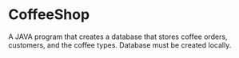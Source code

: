 # CoffeeShop
A JAVA program that creates a database that stores coffee orders, customers, and the coffee types.
Database must be created locally.
